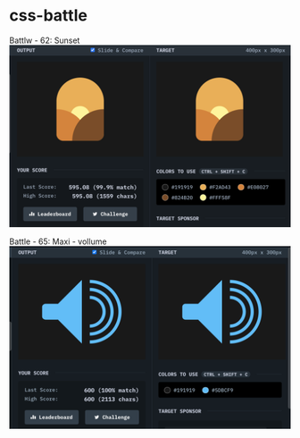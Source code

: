 # css-battle

Battlw - 62: Sunset
![Screenshot](./battle-62/battle-62.png)


Battle - 65: Maxi - vollume
![Screenshot](./battle-65/battle-65.png)